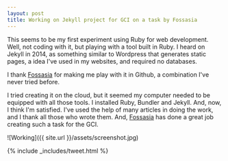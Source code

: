 ```yaml
---
layout: post
title: Working on Jekyll project for GCI on a task by Fossasia
---
```


This seems to be my first experiment using Ruby for web development. Well, not coding with it, but playing with a tool built in Ruby. I heard on Jekyll in 2014, as something similar to Wordpress that generates static pages, a idea I've used in my websites, and required no databases.

I thank [Fossasia](http://fossasia.org/) for making me play with it in Github, a combination I've never tried before.

I tried creating it on the cloud, but it seemed my computer needed to be equipped with all those tools. I installed Ruby, Bundler and Jekyll. And, now, I think I'm satisfied. I've used the help of many articles in doing the work, and I thank all those who wrote them. And, [Fossasia](http://fossasia.org/) has done a great job creating such a task for the GCI.

![Working]({{ site.url }}/assets/screenshot.jpg)

{% include _includes/tweet.html %}
